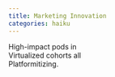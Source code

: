 ```yaml
---
title: Marketing Innovation
categories: haiku
---
```

High-impact pods in      
Virtualized cohorts all  
Platformitizing.